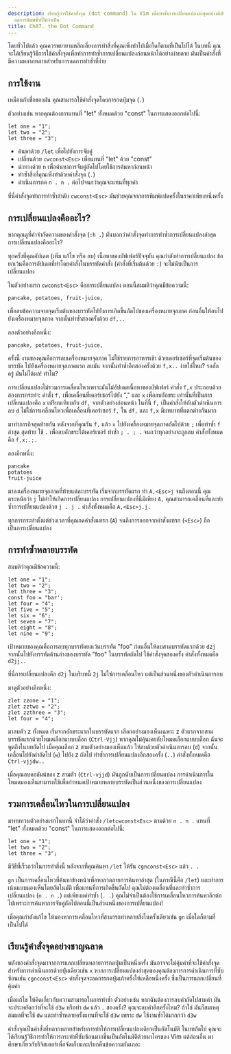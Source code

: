 ```yaml
---
description: เรียนรู้การใช้คำสั่งจุด (dot command) ใน Vim เพื่อทำซ้ำการเปลี่ยนแปลงล่าสุดอย่างมีประสิทธิภาพ
  ลดการพิมพ์ซ้ำที่ไม่จำเป็น
title: Ch07. the Dot Command
---
```


โดยทั่วไปแล้ว คุณควรพยายามหลีกเลี่ยงการทำสิ่งที่คุณเพิ่งทำไปเมื่อใดก็ตามที่เป็นไปได้ ในบทนี้ คุณจะได้เรียนรู้วิธีการใช้คำสั่งจุดเพื่อทำการทำซ้ำการเปลี่ยนแปลงก่อนหน้าได้อย่างง่ายดาย มันเป็นคำสั่งที่มีความหลากหลายสำหรับการลดการทำซ้ำที่ง่าย

## การใช้งาน

เหมือนกับชื่อของมัน คุณสามารถใช้คำสั่งจุดโดยการกดปุ่มจุด (`.`)

ตัวอย่างเช่น หากคุณต้องการแทนที่ "let" ทั้งหมดด้วย "const" ในการแสดงออกต่อไปนี้:

```shell
let one = "1";
let two = "2";
let three = "3";
```

- ค้นหาด้วย `/let` เพื่อไปยังการจับคู่
- เปลี่ยนด้วย `cwconst<Esc>` เพื่อแทนที่ "let" ด้วย "const"
- นำทางด้วย `n` เพื่อค้นหาการจับคู่ถัดไปโดยใช้การค้นหาก่อนหน้า
- ทำซ้ำสิ่งที่คุณเพิ่งทำด้วยคำสั่งจุด (`.`)
- ดำเนินการกด `n . n .` ต่อไปจนกว่าคุณจะแทนที่ทุกคำ

ที่นี่คำสั่งจุดทำการทำซ้ำลำดับ `cwconst<Esc>` มันช่วยคุณจากการพิมพ์แปดครั้งในราคาเพียงหนึ่งครั้ง

## การเปลี่ยนแปลงคืออะไร?

หากคุณดูที่คำจำกัดความของคำสั่งจุด (`:h .`) มันบอกว่าคำสั่งจุดทำการทำซ้ำการเปลี่ยนแปลงล่าสุด การเปลี่ยนแปลงคืออะไร?

ทุกครั้งที่คุณอัปเดต (เพิ่ม แก้ไข หรือ ลบ) เนื้อหาของบัฟเฟอร์ปัจจุบัน คุณกำลังทำการเปลี่ยนแปลง ข้อยกเว้นคือการอัปเดตที่ทำโดยคำสั่งในบรรทัดคำสั่ง (คำสั่งที่เริ่มต้นด้วย `:`) จะไม่นับเป็นการเปลี่ยนแปลง

ในตัวอย่างแรก `cwconst<Esc>` คือการเปลี่ยนแปลง ตอนนี้สมมติว่าคุณมีข้อความนี้:

```shell
pancake, potatoes, fruit-juice,
```

เพื่อลบข้อความจากจุดเริ่มต้นของบรรทัดไปยังการเกิดขึ้นถัดไปของเครื่องหมายจุลภาค ก่อนอื่นให้ลบไปยังเครื่องหมายจุลภาค จากนั้นทำซ้ำสองครั้งด้วย `df,..` 

ลองตัวอย่างอีกหนึ่ง:

```shell
pancake, potatoes, fruit-juice,
```

ครั้งนี้ งานของคุณคือการลบเครื่องหมายจุลภาค ไม่ใช่รายการอาหารเช้า ด้วยเคอร์เซอร์ที่จุดเริ่มต้นของบรรทัด ไปยังเครื่องหมายจุลภาคแรก ลบมัน จากนั้นทำซ้ำอีกสองครั้งด้วย `f,x..` ง่ายใช่ไหม? รอสักครู่ มันไม่ได้ผล! ทำไม?

การเปลี่ยนแปลงไม่รวมการเคลื่อนไหวเพราะมันไม่อัปเดตเนื้อหาของบัฟเฟอร์ คำสั่ง `f,x` ประกอบด้วยสองการกระทำ: คำสั่ง `f,` เพื่อเคลื่อนที่เคอร์เซอร์ไปยัง "," และ `x` เพื่อลบอักขระ เท่านั้นที่เป็นการเปลี่ยนแปลงคือ `x` เปรียบเทียบกับ `df,` จากตัวอย่างก่อนหน้า ในที่นี้ `f,` เป็นคำสั่งให้กับตัวดำเนินการลบ `d` ไม่ใช่การเคลื่อนไหวเพื่อเคลื่อนที่เคอร์เซอร์ `f,` ใน `df,` และ `f,x` มีบทบาทที่แตกต่างกันมาก

มาทำภารกิจสุดท้ายกัน หลังจากที่คุณรัน `f,` แล้ว `x` ไปยังเครื่องหมายจุลภาคถัดไปด้วย `;` เพื่อทำซ้ำ `f` ล่าสุด สุดท้าย ใช้ `.` เพื่อลบอักขระใต้เคอร์เซอร์ ทำซ้ำ `; . ; .` จนกว่าทุกอย่างจะถูกลบ คำสั่งทั้งหมดคือ `f,x;.;.`

ลองอีกหนึ่ง:

```shell
pancake
potatoes
fruit-juice
```

มาลงเครื่องหมายจุลภาคที่ท้ายแต่ละบรรทัด เริ่มจากบรรทัดแรก ทำ `A,<Esc>j` จนถึงตอนนี้ คุณตระหนักว่า `j` ไม่ทำให้เกิดการเปลี่ยนแปลง การเปลี่ยนแปลงที่นี่มีเพียง `A,` คุณสามารถเคลื่อนที่และทำซ้ำการเปลี่ยนแปลงด้วย `j . j .` คำสั่งทั้งหมดคือ `A,<Esc>j.j.`

ทุกการกระทำตั้งแต่ช่วงเวลาที่คุณกดคำสั่งแทรก (`A`) จนถึงการออกจากคำสั่งแทรก (`<Esc>`) ถือเป็นการเปลี่ยนแปลง

## การทำซ้ำหลายบรรทัด

สมมติว่าคุณมีข้อความนี้:

```shell
let one = "1";
let two = "2";
let three = "3";
const foo = "bar';
let four = "4";
let five = "5";
let six = "6";
let seven = "7";
let eight = "8";
let nine = "9";
```

เป้าหมายของคุณคือการลบทุกบรรทัดยกเว้นบรรทัด "foo" ก่อนอื่นให้ลบสามบรรทัดแรกด้วย `d2j` จากนั้นไปยังบรรทัดด้านล่างของบรรทัด "foo" ในบรรทัดถัดไป ใช้คำสั่งจุดสองครั้ง คำสั่งทั้งหมดคือ `d2jj..`

ที่นี่การเปลี่ยนแปลงคือ `d2j` ในบริบทนี้ `2j` ไม่ใช่การเคลื่อนไหว แต่เป็นส่วนหนึ่งของตัวดำเนินการลบ

มาดูตัวอย่างอีกหนึ่ง:

```shell
zlet zzone = "1";
zlet zztwo = "2";
zlet zzthree = "3";
let four = "4";
```

มาลบตัว z ทั้งหมด เริ่มจากอักขระแรกในบรรทัดแรก เลือกอย่างมองเห็นเฉพาะ z ตัวแรกจากสามบรรทัดแรกด้วยโหมดเลือกแบบบล็อก (`Ctrl-Vjj`) หากคุณไม่คุ้นเคยกับโหมดเลือกแบบบล็อก ฉันจะพูดถึงในบทถัดไป เมื่อคุณเลือก z สามตัวอย่างมองเห็นแล้ว ให้ลบด้วยตัวดำเนินการลบ (`d`) จากนั้นเคลื่อนไปยังคำถัดไป (`w`) ไปยัง z ถัดไป ทำซ้ำการเปลี่ยนแปลงอีกสองครั้ง (`..`) คำสั่งทั้งหมดคือ `Ctrl-vjjdw..`

เมื่อคุณลบคอลัมน์ของ z สามตัว (`Ctrl-vjjd`) มันถูกนับเป็นการเปลี่ยนแปลง การดำเนินการในโหมดมองเห็นสามารถใช้เพื่อกำหนดเป้าหมายหลายบรรทัดเป็นส่วนหนึ่งของการเปลี่ยนแปลง

## รวมการเคลื่อนไหวในการเปลี่ยนแปลง

มาทบทวนตัวอย่างแรกในบทนี้ จำได้ว่าคำสั่ง `/letcwconst<Esc>` ตามด้วย `n . n .` แทนที่ "let" ทั้งหมดด้วย "const" ในการแสดงออกต่อไปนี้:

```shell
let one = "1";
let two = "2";
let three = "3";
```

มีวิธีที่เร็วกว่าในการทำสิ่งนี้ หลังจากที่คุณค้นหา `/let` ให้รัน `cgnconst<Esc>` แล้ว `. .`

`gn` เป็นการเคลื่อนไหวที่ค้นหาข้างหน้าเพื่อหาลวดลายการค้นหาล่าสุด (ในกรณีนี้คือ `/let`) และทำการเน้นแบบมองเห็นโดยอัตโนมัติ เพื่อแทนที่การเกิดขึ้นถัดไป คุณไม่ต้องเคลื่อนที่และทำซ้ำการเปลี่ยนแปลง (`n . n .`) แต่เพียงแค่ทำซ้ำ (`. .`) คุณไม่จำเป็นต้องใช้การเคลื่อนไหวการค้นหาอีกต่อไปเพราะการค้นหาการจับคู่ถัดไปตอนนี้เป็นส่วนหนึ่งของการเปลี่ยนแปลง!

เมื่อคุณกำลังแก้ไข ให้มองหาการเคลื่อนไหวที่สามารถทำหลายสิ่งในครั้งเดียวเช่น `gn` เมื่อใดก็ตามที่เป็นไปได้

## เรียนรู้คำสั่งจุดอย่างชาญฉลาด

พลังของคำสั่งจุดมาจากการแลกเปลี่ยนหลายการกดปุ่มเป็นหนึ่งครั้ง มันอาจจะไม่คุ้มค่าที่จะใช้คำสั่งจุดสำหรับการดำเนินการด้วยปุ่มเดียวเช่น `x` หากการเปลี่ยนแปลงล่าสุดของคุณต้องการการดำเนินการที่ซับซ้อนเช่น `cgnconst<Esc>` คำสั่งจุดจะลดการกดปุ่มเก้าครั้งให้เหลือหนึ่งครั้ง ซึ่งเป็นการแลกเปลี่ยนที่คุ้มค่า

เมื่อแก้ไข ให้คิดเกี่ยวกับความสามารถในการทำซ้ำ ตัวอย่างเช่น หากฉันต้องการลบคำถัดไปสามคำ มันจะประหยัดกว่าที่จะใช้ `d3w` หรือทำ `dw` แล้ว `.` สองครั้ง? คุณจะลบคำอีกครั้งไหม? ถ้าใช่ มันก็สมเหตุสมผลที่จะใช้ `dw` และทำซ้ำหลายครั้งแทนที่จะใช้ `d3w` เพราะ `dw` ใช้งานซ้ำได้มากกว่า `d3w` 

คำสั่งจุดเป็นคำสั่งที่หลากหลายสำหรับการทำให้การเปลี่ยนแปลงเดียวเป็นอัตโนมัติ ในบทถัดไป คุณจะได้เรียนรู้วิธีการทำให้การกระทำที่ซับซ้อนมากขึ้นเป็นอัตโนมัติด้วยมาโครของ Vim แต่ก่อนอื่น มาศึกษาเกี่ยวกับรีจิสเตอร์เพื่อจัดเก็บและเรียกคืนข้อความกันเถอะ